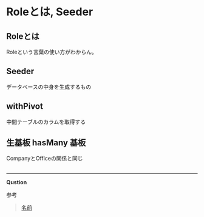 # Roleとは, Seeder

## Roleとは

Roleという言葉の使い方がわからん。

## Seeder

データベースの中身を生成するもの

## withPivot

中間テーブルのカラムを取得する

## 生基板 hasMany 基板

CompanyとOfficeの関係と同じ

## 
___

__Qustion__

参考
>[名前](url)

>[]()

>[]()

>[]()

>[]()

>[]()

>[]()

>[]()

>[]()

>[]()

>[]()
